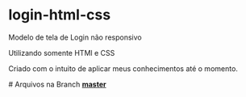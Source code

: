 # login-html-css
<p>Modelo de tela de Login não responsivo</p>
<p>Utilizando somente HTMl e CSS</p>
<p>Criado com o intuito de aplicar meus conhecimentos até o momento.</p>
# Arquivos na Branch <b><a href="https://github.com/pacdt/login-html-css/tree/master">master</a></b>
